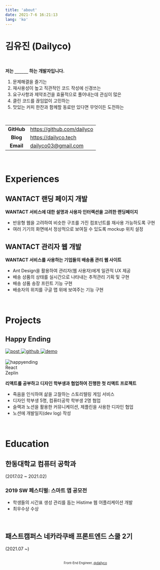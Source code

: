 ```yaml
---
title: 'about'
date: 2021-7-6 16:21:13
lang: 'ko'
---
```


# 김유진 (Dailyco)

<br />

**저는 `______` 하는 개발자입니다.**

1. 문제해결을 즐기는
2. 재사용성이 높고 직관적인 코드 작성에 신경쓰는
3. 요구사항과 제약조건을 효율적으로 풀어내는데 관심이 많은
4. 클린 코드를 끊임없이 고민하는
5. 맛있는 커피 한잔과 함께할 동료만 있다면 무엇이든 도전하는

<br />

|            |                              |
| :--------: | ---------------------------- |
| **GitHub** | <https://github.com/dailyco> |
|  **Blog**  | <https://dailyco.tech>       |
| **Email**  | <dailyco03@gmail.com>        |

<br />

# Experiences

## WANTACT 랜딩 페이지 개발

**WANTACT 서비스에 대한 설명과 사용자 인터렉션을 고려한 랜딩페이지**

- 반응형 웹을 고려하여 비슷한 구조를 가진 컴포넌트를 재사용 가능하도록 구현
- 여러 기기의 화면에서 정상적으로 보여질 수 있도록 mockup 위치 설정

## WANTACT 관리자 웹 개발

**WANTACT 서비스를 사용하는 기업들의 배송품 관리 웹 사이트**

- Ant Design을 활용하여 관리자(웹 사용자)에게 일관적 UX 제공
- 배송 상품의 상태를 실시간으로 나타내는 추적관리 기획 및 구현
- 배송 상품 송장 프린트 기능 구현
- 배송자의 위치를 구글 맵 위에 보여주는 기능 구현

<br />

# Projects

## Happy Ending

<div class="icons">
    <a class="icon" href="https://github.com/dailyco/happy-ending">
        <img src="/images/post.png" alt="post">
    </a>
    <a class="icon" href="https://github.com/dailyco/happy-ending">
        <img src="/images/github.png" alt="github">
    </a>
    <a class="icon" href="https://dailyco.github.io/happy-ending/">
        <img src="/images/play.png" alt="demo">
    </a>
</div>

<br />

<div class="project-logo">
    <img src="/images/happyending_logo.png" alt="happyending">
</div>

<div class="tech-stack">
    <div class="tech">
        React
    </div>
    <div class="tech">
        Zeplin
    </div>
</div>

**리액트를 공부하고 디자인 학부생과 협업하여 진행한 첫 리액트 프로젝트**

- 죽음을 인식하여 삶을 고찰하는 스토리텔링 게임 서비스
- 디자인 학부생 5명, 컴퓨터공학 학부생 2명 협업
- 슬랙과 노션을 활용한 커뮤니케이션, 제플린을 사용한 디자인 협업
- 노션에 개발일지(dev log) 작성

<br />

<!-- # Activity

<br /> -->

# Education

## 한동대학교 컴퓨터 공학과

(2017.02 ~ 2021.02)

### 2019 SW 페스티벌: 스마트 앱 공모전

- 학생들의 시간표 생성 관리를 돕는 Histime 웹 어플리케이션 개발
- 최우수상 수상

<br />

## 패스트캠퍼스 네카라쿠배 프론트엔드 스쿨 2기

(2021.07 ~)

<br />

<div align="center" class="final">
<sub><sup>Front-End Engineer, <a href="https://github.com/dailyco">@dailyco</a></sup></sub>
</div>
